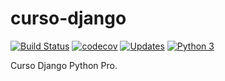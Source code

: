 # curso-django

[![Build Status](https://travis-ci.org/mroratobaptista/curso-django.svg?branch=master)](https://travis-ci.org/mroratobaptista/curso-django)
[![codecov](https://codecov.io/gh/mroratobaptista/curso-django/branch/master/graph/badge.svg)](https://codecov.io/gh/mroratobaptista/curso-django)
[![Updates](https://pyup.io/repos/github/mroratobaptista/curso-django/shield.svg)](https://pyup.io/repos/github/mroratobaptista/curso-django/)
[![Python 3](https://pyup.io/repos/github/mroratobaptista/curso-django/python-3-shield.svg)](https://pyup.io/repos/github/mroratobaptista/curso-django/)

Curso Django Python Pro.